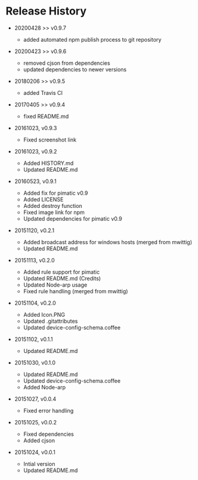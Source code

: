 # Release History

* 20200428 >> v0.9.7
  * added automated npm publish process to git repository

* 20200423 >> v0.9.6
  * removed cjson from dependencies
  * updated dependencies to newer versions

* 20180206 >> v0.9.5
  * added Travis CI

* 20170405 >> v0.9.4
  * fixed README.md

* 20161023, v0.9.3
  * Fixed screenshot link

* 20161023, v0.9.2
  * Added HISTORY.md
  * Updated README.md

* 20160523, v0.9.1
  * Added fix for pimatic v0.9
  * Added LICENSE
  * Added destroy function
  * Fixed image link for npm
  * Updated dependencies for pimatic v0.9

* 20151120, v0.2.1
  * Added broadcast address for windows hosts (merged from mwittig)
  * Updated README.md

* 20151113, v0.2.0
  * Added rule support for pimatic
  * Updated README.md (Credits)
  * Updated Node-arp usage
  * Fixed rule handling (merged from mwittig)

* 20151104, v0.2.0
  * Added Icon.PNG
  * Updated .gitattributes
  * Updated device-config-schema.coffee

* 20151102, v0.1.1
  * Updated README.md

* 20151030, v0.1.0
  * Updated README.md
  * Updated device-config-schema.coffee
  * Added Node-arp

* 20151027, v0.0.4
  * Fixed error handling

* 20151025, v0.0.2
  * Fixed dependencies
  * Added cjson

* 20151024, v0.0.1
  * Intial version
  * Updated README.md